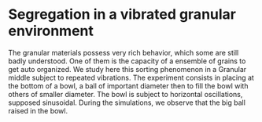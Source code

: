 # Segregation in a vibrated granular environment
The granular materials possess very rich behavior, which some are still badly understood. One of them is the capacity of a ensemble
of grains to get auto organized. We study here this sorting phenomenon in a Granular middle subject to repeated vibrations. 
The experiment consists in placing at the bottom of a bowl, a ball of important diameter then to fill the bowl with others of
smaller diameter. 
The bowl is subject to horizontal oscillations, supposed sinusoidal. During the simulations, we observe that the big ball
raised in the bowl.
